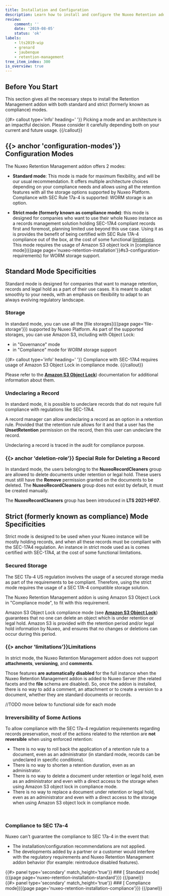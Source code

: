 ```yaml
---
title: Installation and Configuration
description: Learn how to install and configure the Nuxeo Retention addon.
review:
    comment: ''
    date: '2019-08-05'
    status: 'ok'
labels:
    - lts2019-wip
    - grenard
    - jaubenque
    - retention-management
tree_item_index: 300
is_overview: true
---
```


## Before You Start

This section gives all the necessary steps to install the Retention Management addon with both standard and strict (formerly known as compliance) modes.

{{#> callout type='info' heading=' '}}
Picking a mode and an architecture is an impactful decision. Please consider it carefully depending both on your current and future usage.
{{/callout}}


## {{> anchor 'configuration-modes'}} Configuration Modes

The Nuxeo Retention Management addon offers 2 modes:
 - **Standard mode**: This mode is made for maximum flexibility, and will be our usual recommendation. It offers multiple architecture choices depending on your compliance needs and allows using all the retention features with all the storage options supported by Nuxeo Platform. Compliance with SEC Rule 17a-4 is supported: WORM storage is an option.

 - **Strict mode (formerly known as compliance mode)**: this mode is designed for companies who want to use their whole Nuxeo instance as a records management solution holding SEC-17A4 compliant records first and foremost, planning limited use beyond this use case. Using it as is provides the benefit of being certified with SEC Rule 17A-4 compliance out of the box, at the cost of some functional [limitations](#limitations). This mode requires the usage of Amazon S3 object lock in [compliance mode]({{page page='nuxeo-retention-installation'}}#s3-configuration-requirements) for WORM storage support.

## Standard Mode Specificities

Standard mode is designed for companies that want to manage retention, records and legal hold as a part of their use cases. It is meant to adapt smoothly to your needs, with an emphasis on flexibility to adapt to an always evolving regulatory landscape.

### Storage

In standard mode, you can use all the [file storages]({{page page='file-storage'}}) supported by Nuxeo Platform. As part of the supported storages, you can use Amazon S3, including with Object Lock:

- in "Governance" mode
- in "Compliance" mode for WORM storage support

{{#> callout type='info' heading=' '}}
Compliance with SEC-17A4 requires usage of Amazon S3 Object Lock in compliance mode.
{{/callout}}

Please refer to the [**Amazon S3 Object Lock**](https://docs.aws.amazon.com/AmazonS3/latest/dev/object-lock.html)) documentation for additional information about them.

### Undeclaring a Record

In standard mode, it is possible to undeclare records that do not require full compliance with regulations like SEC-17A4.

A record manager can allow undeclaring a record as an option in a retention rule. Provided that the retention rule allows for it and that a user has the **UnsetRetention** permission on the record, then this user can undeclare the record.

Undeclaring a record is traced in the audit for compliance purpose. 

### {{> anchor 'deletion-role'}} Special Role for Deleting a Record

In standard mode, the users belonging to the **NuxeoRecordCleaners** group are allowed to delete documents under retention or legal hold. These users must still have the **Remove** permission granted on the documents to be deleted. The **NuxeoRecordCleaners** group does not exist by default, it must be created manually.

The **NuxeoRecordCleaners** group has been introduced in **LTS 2021-HF07**.


## Strict (formerly known as compliance) Mode Specificities

Strict mode is designed to be used when your Nuxeo instance will be mostly holding records, and when all these records must be compliant with the SEC-17A4 regulation. An instance in strict mode used as is comes certified with SEC-17A4, at the cost of some functional limitations.

### Secured Storage

The SEC 17a-4 US regulation involves the usage of a secured storage media as part of the requirements to be compliant. Therefore, using the strict mode requires the usage of a SEC 17A-4 compatible storage solution.

The Nuxeo Retention Management addon is using Amazon S3 Object Lock in "Compliance mode", to fit with this requirement.

Amazon S3 Object Lock compliance mode (see [**Amazon S3 Object Lock**](https://docs.aws.amazon.com/AmazonS3/latest/dev/object-lock.html)) guarantees that no one can delete an object which is under retention or legal hold. Amazon S3 is provided with the retention period and/or legal hold information by Nuxeo, and ensures that no changes or deletions can occur during this period.

### {{> anchor 'limitations'}}Limitations

In strict mode, the Nuxeo Retention Management addon does not support **attachments**, **versioning**, and **comments**.

Those features **are automatically disabled** for the full instance when the Nuxeo Retention Management addon is added to Nuxeo Server (the related facets and the **file** schema are disabled). So, once the addon is installed, there is no way to add a comment, an attachment or to create a version to a document, whether they are standard documents or records.


//TODO move below to functional side for each mode

### Irreversibility of Some Actions

To allow compliance with the SEC 17a-4 regulation requirements regarding records preservation, most of the actions related to the retention are **not reversible** when using enforced retention:

- There is no way to roll back the application of a retention rule to a document, even as an administrator (in standard mode, records can be undeclared in specific conditions).
- There is no way to shorten a retention duration, even as an administrator.
- There is no way to delete a document under retention or legal hold, even as an administrator and even with a direct access to the storage when using Amazon S3 object lock in compliance mode.
- There is no way to replace a document under retention or legal hold, even as an administrator and even with a direct access to the storage when using Amazon S3 object lock in compliance mode.
</br>

### Compliance to SEC 17a-4

Nuxeo can't guarantee the compliance to SEC 17a-4 in the event that:

- The installation/configuration recommendations are not applied.
- The developments added by a partner or a customer would interfere with the regulatory requirements and Nuxeo Retention Management addon behavior (for example: reintroduce disabled features).

<div class="row" data-equalizer data-equalize-on="medium">
<div class="column medium-6">
{{#> panel type='secondary' match_height='true'}}
### [<i class="fa fa-long-arrow-right" aria-hidden="true"></i>&nbsp;Standard mode]({{page page='nuxeo-retention-installation-standard'}})
{{/panel}}
</div>

<div class="column medium-6">
{{#> panel type='secondary' match_height='true'}}
### [<i class="fa fa-long-arrow-right" aria-hidden="true"></i>&nbsp;Compliance mode]({{page page='nuxeo-retention-installation-compliance'}})
{{/panel}}
</div>
</div>
